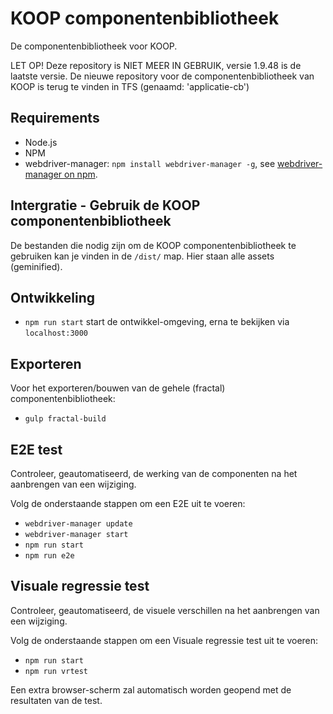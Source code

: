 # KOOP componentenbibliotheek
De componentenbibliotheek voor KOOP.

LET OP! Deze repository is NIET MEER IN GEBRUIK, versie 1.9.48 is de laatste versie. De nieuwe repository voor de componentenbibliotheek van KOOP is terug te vinden in TFS (genaamd: 'applicatie-cb')

## Requirements
- Node.js
- NPM
- webdriver-manager: ```npm install webdriver-manager -g```, see [webdriver-manager on npm](https://www.npmjs.com/package/webdriver-manager).

## Intergratie - Gebruik de KOOP componentenbibliotheek
De bestanden die nodig zijn om de KOOP componentenbibliotheek te gebruiken kan je vinden in de ```/dist/``` map. Hier staan alle assets (geminified).

## Ontwikkeling
- ```npm run start``` start de ontwikkel-omgeving, erna te bekijken via ```localhost:3000```

## Exporteren
Voor het exporteren/bouwen van de gehele (fractal) componentenbibliotheek:
- ```gulp fractal-build```

## E2E test
Controleer, geautomatiseerd, de werking van de componenten na het aanbrengen van een wijziging.

Volg de onderstaande stappen om een E2E uit te voeren:
- ```webdriver-manager update```
- ```webdriver-manager start```
- ```npm run start```
- ```npm run e2e```

## Visuale regressie test
Controleer, geautomatiseerd, de visuele verschillen na het aanbrengen van een wijziging.

Volg de onderstaande stappen om een Visuale regressie test uit te voeren:
- ```npm run start```
- ```npm run vrtest```

Een extra browser-scherm zal automatisch worden geopend met de resultaten van de test.
